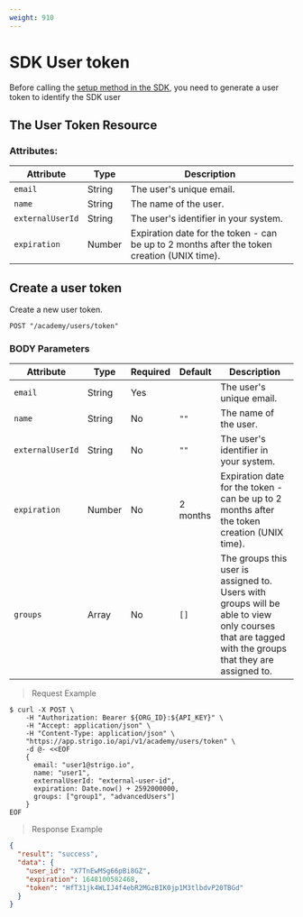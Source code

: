 ```yaml
---
weight: 910
---
```


# SDK User token

Before calling the [setup method in the SDK](https://github.com/strigo/strigo-sdk#setup), you need to generate a user token to identify the SDK user

## The User Token Resource

### Attributes:

| Attribute        | Type   | Description                                                                                 |
| ---------------- | ------ | ------------------------------------------------------------------------------------------- |
| `email`          | String | The user's unique email.                                                                    |
| `name`           | String | The name of the user.                                                                       |
| `externalUserId` | String | The user's identifier in your system.                                                       |
| `expiration`     | Number | Expiration date for the token - can be up to 2 months after the token creation (UNIX time). |

## Create a user token

Create a new user token.

`POST "/academy/users/token"`

### BODY Parameters

| Attribute        | Type   | Required | Default  | Description                                                                                                                                         |
| ---------------- | ------ | -------- | -------- | --------------------------------------------------------------------------------------------------------------------------------------------------- |
| `email`          | String | Yes      |          | The user's unique email.                                                                                                                            |
| `name`           | String | No       | `""`     | The name of the user.                                                                                                                               |
| `externalUserId` | String | No       | `""`     | The user's identifier in your system.                                                                                                               |
| `expiration`     | Number | No       | 2 months | Expiration date for the token - can be up to 2 months after the token creation (UNIX time).                                                         |
| `groups`         | Array  | No       | `[]`     | The groups this user is assigned to. Users with groups will be able to view only courses that are tagged with the groups that they are assigned to. |

> Request Example

```shell
$ curl -X POST \
    -H "Authorization: Bearer ${ORG_ID}:${API_KEY}" \
    -H "Accept: application/json" \
    -H "Content-Type: application/json" \
    "https://app.strigo.io/api/v1/academy/users/token" \
    -d @- <<EOF
    {
      email: "user1@strigo.io",
      name: "user1",
      externalUserId: "external-user-id",
      expiration: Date.now() + 2592000000,
      groups: ["group1", "advancedUsers"]
    }
EOF
```

> Response Example

```json
{
  "result": "success",
  "data": {
    "user_id": "X7TnEwMSg66pBi8GZ",
    "expiration": 1648100582468,
    "token": "HfT31jk4WLIJ4f4ebR2MGzBIK0jp1M3tlbdvP20TBGd"
  }
}
```
